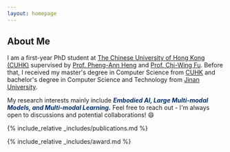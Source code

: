 ```yaml
---
layout: homepage
---
```


## About Me

I am a first-year PhD student at [The Chinese University of Hong Kong (CUHK)](https://www.cuhk.edu.hk) supervised by [Prof. Pheng-Ann Heng](https://www.cse.cuhk.edu.hk/~pheng/1.html) and [Prof. Chi-Wing Fu](https://www.cse.cuhk.edu.hk/~cwfu/). Before that, I received my master's degree in Computer Science from [CUHK](https://www.cuhk.edu.hk) and bachelor's degree in Computer Science and Technology from [Jinan University](https://www.jnu.edu.cn/).

My research interests mainly include <b><i style="color:#002D72">Embodied AI, Large Multi-modal Models, and Multi-modal Learning.</i></b> Feel free to reach out - I'm always open to discussions and potential collaborations! 😄


{% include_relative _includes/publications.md %}

{% include_relative _includes/award.md %}
